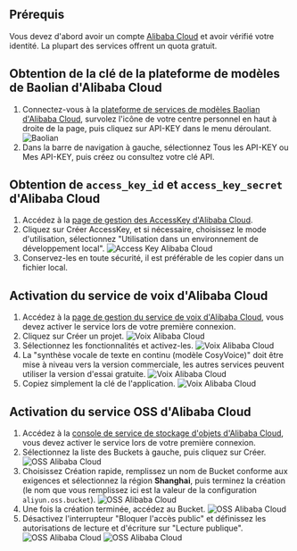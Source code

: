 ## Prérequis
Vous devez d'abord avoir un compte [Alibaba Cloud](https://www.aliyun.com) et avoir vérifié votre identité. La plupart des services offrent un quota gratuit.

## Obtention de la clé de la plateforme de modèles de Baolian d'Alibaba Cloud
1. Connectez-vous à la [plateforme de services de modèles Baolian d'Alibaba Cloud](https://bailian.console.aliyun.com/), survolez l'icône de votre centre personnel en haut à droite de la page, puis cliquez sur API-KEY dans le menu déroulant.
![Baolian](/docs/images/bailian_1.png)
2. Dans la barre de navigation à gauche, sélectionnez Tous les API-KEY ou Mes API-KEY, puis créez ou consultez votre clé API.

## Obtention de `access_key_id` et `access_key_secret` d'Alibaba Cloud
1. Accédez à la [page de gestion des AccessKey d'Alibaba Cloud](https://ram.console.aliyun.com/profile/access-keys).
2. Cliquez sur Créer AccessKey, et si nécessaire, choisissez le mode d'utilisation, sélectionnez "Utilisation dans un environnement de développement local".
![Access Key Alibaba Cloud](/docs/images/aliyun_accesskey_1.png)
3. Conservez-les en toute sécurité, il est préférable de les copier dans un fichier local.

## Activation du service de voix d'Alibaba Cloud
1. Accédez à la [page de gestion du service de voix d'Alibaba Cloud](https://nls-portal.console.aliyun.com/applist), vous devez activer le service lors de votre première connexion.
2. Cliquez sur Créer un projet.
![Voix Alibaba Cloud](/docs/images/aliyun_speech_1.png)
3. Sélectionnez les fonctionnalités et activez-les.
![Voix Alibaba Cloud](/docs/images/aliyun_speech_2.png)
4. La "synthèse vocale de texte en continu (modèle CosyVoice)" doit être mise à niveau vers la version commerciale, les autres services peuvent utiliser la version d'essai gratuite.
![Voix Alibaba Cloud](/docs/images/aliyun_speech_3.png)
5. Copiez simplement la clé de l'application.
![Voix Alibaba Cloud](/docs/images/aliyun_speech_4.png)

## Activation du service OSS d'Alibaba Cloud
1. Accédez à la [console de service de stockage d'objets d'Alibaba Cloud](https://oss.console.aliyun.com/overview), vous devez activer le service lors de votre première connexion.
2. Sélectionnez la liste des Buckets à gauche, puis cliquez sur Créer.
![OSS Alibaba Cloud](/docs/images/aliyun_oss_1.png)
3. Choisissez Création rapide, remplissez un nom de Bucket conforme aux exigences et sélectionnez la région **Shanghai**, puis terminez la création (le nom que vous remplissez ici est la valeur de la configuration `aliyun.oss.bucket`).
![OSS Alibaba Cloud](/docs/images/aliyun_oss_2.png)
4. Une fois la création terminée, accédez au Bucket.
![OSS Alibaba Cloud](/docs/images/aliyun_oss_3.png)
5. Désactivez l'interrupteur "Bloquer l'accès public" et définissez les autorisations de lecture et d'écriture sur "Lecture publique".
![OSS Alibaba Cloud](/docs/images/aliyun_oss_4.png)
![OSS Alibaba Cloud](/docs/images/aliyun_oss_5.png)